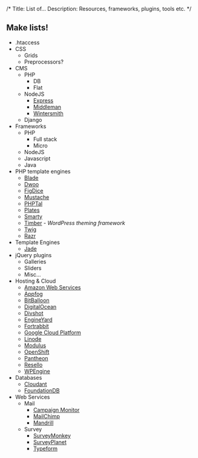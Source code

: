 /*
Title: List of&hellip;
Description: Resources, frameworks, plugins, tools etc.
*/


## Make lists!

- .htaccess
- CSS
	- Grids
	- Preprocessors?
- CMS
	- PHP
		- DB
		- Flat
	- NodeJS
		- [Express](http://expressjs.com/)
		- [Middleman](http://middlemanapp.com/)
		- [Wintersmith](http://wintersmith.io/)
	- Django
- Frameworks
	- PHP
		- Full stack
		- Micro
	- NodeJS
	- Javascript
	- Java
- PHP template engines
	- [Blade](http://laravel.com/docs/4.2/templates)
	- [Dwoo](http://dwoo.org/)
	- [FigDice](http://www.figdice.org/)
	- [Mustache](http://mustache.github.io/)
	- [PHPTal](http://phptal.org/)
	- [Plates](http://platesphp.com/)
	- [Smarty](http://www.smarty.net/)
	- [Timber](http://upstatement.com/timber/) - *WordPress theming framework*
	- [Twig](http://twig.sensiolabs.org/)
	- [Razr](https://github.com/pagekit/razr)
- Template Engines
	- [Jade](http://jade-lang.com/)
- jQuery plugins
	- Galleries
	- Sliders
	- Misc...
- Hosting &amp; Cloud
	- [Amazon Web Services](http://aws.amazon.com/)
	- [Appfog](https://www.appfog.com/)
	- [BitBalloon](https://www.bitballoon.com/)
	- [DigitalOcean](https://www.digitalocean.com/)
	- [Divshot](http://www.divshot.com/)
	- [EngineYard](https://www.engineyard.com/)
	- [Fortrabbit](http://fortrabbit.com/)
	- [Google Cloud Platform](https://cloud.google.com/)
	- [Linode](https://www.linode.com/)
	- [Modulus](https://modulus.io/)
	- [OpenShift](https://www.openshift.com/)
	- [Pantheon](https://www.getpantheon.com/)
	- [Resello](https://www.resello.com/)
	- [WPEngine](http://wpengine.com/)
- Databases
	- [Cloudant](https://cloudant.com/)
	- [FoundationDB](https://foundationdb.com/)
- Web Services
	- Mail
		- [Campaign Monitor](https://www.campaignmonitor.com/)
		- [MailChimp](http://mailchimp.com/)
		- [Mandrill](https://www.mandrill.com/)
	- Survey
		- [SurveyMonkey](https://surveymonkey.com/)
		- [SurveyPlanet](https://www.surveyplanet.com/)
		- [Typeform](http://www.typeform.com/)
